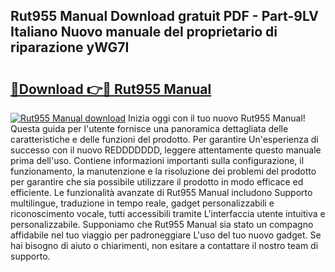 ## Rut955 Manual Download gratuit PDF - Part-9LV Italiano Nuovo manuale del proprietario di riparazione yWG7I

# <h2><a href="http://df9bmsw.blite.top/?on=Rut955+Manual">🔗Download 👉🔴 Rut955 Manual</a></h2>

[![Rut955 Manual download](https://i.imgur.com/lujVjoI.png)](http://df9bmsw.blite.top/?on=Rut955+Manual)
Inizia oggi con il tuo nuovo Rut955 Manual! Questa guida per l'utente fornisce una panoramica dettagliata delle caratteristiche e delle funzioni del prodotto. Per garantire Un'esperienza di successo con il nuovo REDDDDDDD, leggere attentamente questo manuale prima dell'uso. Contiene informazioni importanti sulla configurazione, il funzionamento, la manutenzione e la risoluzione dei problemi del prodotto per garantire che sia possibile utilizzare il prodotto in modo efficace ed efficiente. Le funzionalità avanzate di Rut955 Manual includono Supporto multilingue, traduzione in tempo reale, gadget personalizzabili e riconoscimento vocale, tutti accessibili tramite L'interfaccia utente intuitiva e personalizzabile. Supponiamo che Rut955 Manual sia stato un compagno affidabile nel tuo viaggio per padroneggiare L'uso del tuo nuovo gadget. Se hai bisogno di aiuto o chiarimenti, non esitare a contattare il nostro team di supporto.

